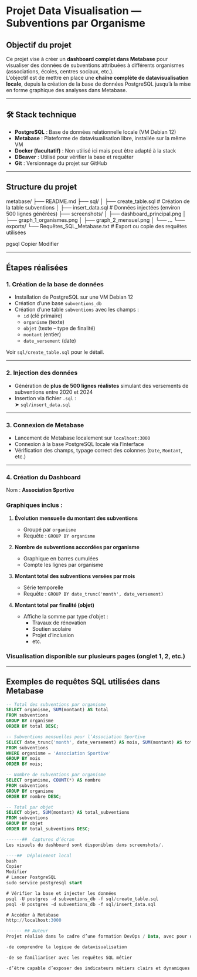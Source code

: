 #  Projet Data Visualisation — Subventions par Organisme

## Objectif du projet

Ce projet vise à créer un **dashboard complet dans Metabase** pour visualiser des données de subventions attribuées à différents organismes (associations, écoles, centres sociaux, etc.).  
L’objectif est de mettre en place une **chaîne complète de datavisualisation locale**, depuis la création de la base de données PostgreSQL jusqu’à la mise en forme graphique des analyses dans Metabase.

---

## 🛠 Stack technique

- **PostgreSQL** : Base de données relationnelle locale (VM Debian 12)
- **Metabase** : Plateforme de datavisualisation libre, installée sur la même VM
- **Docker (facultatif)** : Non utilisé ici mais peut être adapté à la stack
- **DBeaver** : Utilisé pour vérifier la base et requêter
- **Git** : Versionnage du projet sur GitHub

---

##  Structure du projet

metabase/
├── README.md
├── sql/
│ ├── create_table.sql # Création de la table subventions
│ ├── insert_data.sql # Données injectées (environ 500 lignes générées)
├── screenshots/
│ ├── dashboard_principal.png
│ ├── graph_1_organismes.png
│ ├── graph_2_mensuel.png
│ └── ...
└── exports/
└── Requêtes_SQL_Metabase.txt # Export ou copie des requêtes utilisées

pgsql
Copier
Modifier

---

##  Étapes réalisées

### 1. Création de la base de données

- Installation de PostgreSQL sur une VM Debian 12
- Création d’une base `subventions_db`
- Création d’une table `subventions` avec les champs :
  - `id` (clé primaire)
  - `organisme` (texte)
  - `objet` (texte – type de finalité)
  - `montant` (entier)
  - `date_versement` (date)

Voir `sql/create_table.sql` pour le détail.

---

### 2. Injection des données

- Génération de **plus de 500 lignes réalistes** simulant des versements de subventions entre 2020 et 2024
- Insertion via fichier `.sql` :  
  ➤ `sql/insert_data.sql`

---

### 3. Connexion de Metabase

- Lancement de Metabase localement sur `localhost:3000`
- Connexion à la base PostgreSQL locale via l’interface
- Vérification des champs, typage correct des colonnes (`Date`, `Montant`, etc.)

---

### 4. Création du Dashboard

Nom : **Association Sportive**

###  Graphiques inclus :

1. **Évolution mensuelle du montant des subventions**
   - Groupé par `organisme`
   - Requête : `GROUP BY organisme`

2. **Nombre de subventions accordées par organisme**
   - Graphique en barres cumulées
   - Compte les lignes par organisme

3. **Montant total des subventions versées par mois**
   - Série temporelle
   - Requête : `GROUP BY date_trunc('month', date_versement)`

4. **Montant total par finalité (objet)**
   - Affiche la somme par type d’objet :
     - Travaux de rénovation
     - Soutien scolaire
     - Projet d’inclusion
     - etc.

###  Visualisation disponible sur plusieurs pages (onglet 1, 2, etc.)

---

##  Exemples de requêtes SQL utilisées dans Metabase

```sql
-- Total des subventions par organisme
SELECT organisme, SUM(montant) AS total
FROM subventions
GROUP BY organisme
ORDER BY total DESC;

-- Subventions mensuelles pour l’Association Sportive
SELECT date_trunc('month', date_versement) AS mois, SUM(montant) AS total
FROM subventions
WHERE organisme = 'Association Sportive'
GROUP BY mois
ORDER BY mois;

-- Nombre de subventions par organisme
SELECT organisme, COUNT(*) AS nombre
FROM subventions
GROUP BY organisme
ORDER BY nombre DESC;

-- Total par objet
SELECT objet, SUM(montant) AS total_subventions
FROM subventions
GROUP BY objet
ORDER BY total_subventions DESC;

------##  Captures d’écran
Les visuels du dashboard sont disponibles dans screenshots/.

----##  Déploiement local
bash
Copier
Modifier
# Lancer PostgreSQL
sudo service postgresql start

# Vérifier la base et injecter les données
psql -U postgres -d subventions_db -f sql/create_table.sql
psql -U postgres -d subventions_db -f sql/insert_data.sql

# Accéder à Metabase
http://localhost:3000

------ ## Auteur
Projet réalisé dans le cadre d’une formation DevOps / Data, avec pour objectif :

-de comprendre la logique de datavisualisation

-de se familiariser avec les requêtes SQL métier

-d’être capable d’exposer des indicateurs métiers clairs et dynamiques

